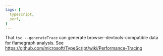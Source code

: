 ```yaml
---
tags: [
  typescript,
  perf,
]
---
```

That `tsc --generateTrace` can generate browser-devtools-compatible data for flamegraph analysis.
See https://github.com/microsoft/TypeScript/wiki/Performance-Tracing
